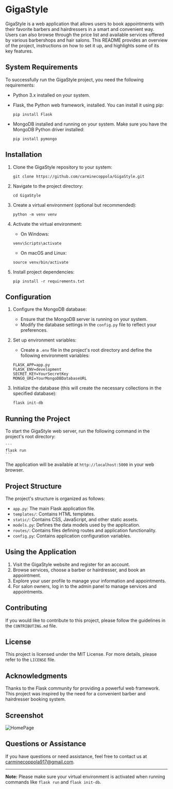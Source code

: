 # GigaStyle

GigaStyle is a web application that allows users to book appointments with their favorite barbers and hairdressers in a smart and convenient way. Users can also browse through the price list and available services offered by various barbershops and hair salons. This README provides an overview of the project, instructions on how to set it up, and highlights some of its key features.

## System Requirements

To successfully run the GigaStyle project, you need the following requirements:

- Python 3.x installed on your system.
- Flask, the Python web framework, installed. You can install it using pip:

    ```
    pip install Flask
    ```

- MongoDB installed and running on your system. Make sure you have the MongoDB Python driver installed:

    ```
    pip install pymongo
    ```

## Installation

1. Clone the GigaStyle repository to your system:

    ```
    git clone https://github.com/carminecoppola/GigaStyle.git
    ```

2. Navigate to the project directory:

    ```
    cd GigaStyle
    ```

3. Create a virtual environment (optional but recommended):

    ```
    python -m venv venv
    ```

4. Activate the virtual environment:

    - On Windows:

    ```
    venv\Scripts\activate
    ```

    - On macOS and Linux:

    ```
    source venv/bin/activate
    ```

5. Install project dependencies:

    ```
    pip install -r requirements.txt
    ```

## Configuration

1. Configure the MongoDB database:
    - Ensure that the MongoDB server is running on your system.
    - Modify the database settings in the `config.py` file to reflect your preferences.

2. Set up environment variables:
    - Create a `.env` file in the project's root directory and define the following environment variables:

    ```
    FLASK_APP=app.py
    FLASK_ENV=development
    SECRET_KEY=YourSecretKey
    MONGO_URI=YourMongoDBDatabaseURL
    ```

3. Initialize the database (this will create the necessary collections in the specified database):

    ```
    flask init-db
    ```

## Running the Project

To start the GigaStyle web server, run the following command in the project's root directory:

    ```
    flask run
    ```


The application will be available at `http://localhost:5000` in your web browser.

## Project Structure

The project's structure is organized as follows:

- `app.py`: The main Flask application file.
- `templates/`: Contains HTML templates.
- `static/`: Contains CSS, JavaScript, and other static assets.
- `models.py`: Defines the data models used by the application.
- `routes/`: Contains files defining routes and application functionality.
- `config.py`: Contains application configuration variables.

## Using the Application

1. Visit the GigaStyle website and register for an account.
2. Browse services, choose a barber or hairdresser, and book an appointment.
3. Explore your user profile to manage your information and appointments.
4. For salon owners, log in to the admin panel to manage services and appointments.

## Contributing

If you would like to contribute to this project, please follow the guidelines in the `CONTRIBUTING.md` file.

## License

This project is licensed under the MIT License. For more details, please refer to the `LICENSE` file.

## Acknowledgments

Thanks to the Flask community for providing a powerful web framework. This project was inspired by the need for a convenient barber and hairdresser booking system.

## Screenshot

![HomePage](https://github.com/carminecoppola/GigaStyle/assets/74236426/a50a6fc7-12d6-4033-acf0-adf38ee9c791)

## Questions or Assistance

If you have questions or need assistance, feel free to contact us at [carminecoppola917@gmail.com](mailto:your@email.com).

---

**Note:** Please make sure your virtual environment is activated when running commands like `flask run` and `flask init-db`.
